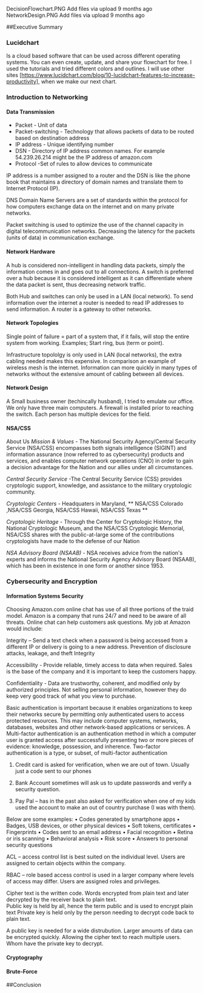 DecisionFlowchart.PNG	Add files via upload	9 months ago
NetworkDesign.PNG	Add files via upload	9 months ago


 
##Executive Summary


### Lucidchart

Is a cloud based software that can be used across different operating systems. You can even create, update, and share your flowchart for free. I used the tutorials and tried different colors and outlines. I will use other sites [https://www.lucidchart.com/blog/10-lucidchart-features-to-increase-productivity], when we make our next chart. 

### Introduction to Networking
#### Data Transmission
* Packet - Unit of data 
* Packet-switching - Technology that allows packets of data to be routed based on destination address 
* IP address - Unique identifying number 
* DSN - Directory of IP address common names.  For example 54.239.26.214 might be the IP address of amazon.com
* Protocol -Set of rules to allow devices to communicate 

IP address is a number assigned to a router and the DSN is like the phone book that maintains a directory of domain names and translate them to Internet Protocol (IP).

DNS Domain Name Servers are a set of standards within the protocol for how computers exchange data on the internet and on many private networks. 

Packet switching is used to optimize the use of the channel capacity in digital telecommunication networks.  Decreasing the latency for the packets (units of data) in communication exchange.

#### Network Hardware
A hub is considered non-intelligent in handling data packets, simply the information comes in and goes out to all connections. A switch is preferred over a hub because it is considered intelligent as it can differentiate where the data packet is sent, thus decreasing network traffic.

Both Hub and switches can only be used in a LAN (local network).  To send information over the internet a router is needed to read IP addresses to send information. A router is a gateway to other networks.

#### Network Topologies
Single point of failure = part of a system that, if it fails, will stop the entire system from working. Examples; Start ring, bus (term or point). 

Infrastructure topololgy is only used in LAN (local networks), the extra cabling needed makes this expensive. In comparison an example of wireless mesh is the internet. Information can more quickly in many types of networks without the extensive amount of cabling between all devices. 

#### Network Design
A Small business owner (techincally husband), I tried to emulate our office. We only have three main computers. A firewall is installed prior to reaching the switch.  Each person has multiple devices for the field. 

#### NSA/CSS
About Us 
_Mission & Values_ - The National Security Agency/Central Security Service (NSA/CSS)  encompasses both signals intelligence (SIGINT) and information assurance (now referred to as cybersecurity) products and services, and enables computer network operations (CNO) in order to gain a decision advantage for the Nation and our allies under all circumstances.

_Central Security Service_ -The Central Security Service (CSS) provides cryptologic support, knowledge, and assistance to the military cryptologic community.

_Cryptologic Centers_ - Headquaters in Maryland, ** NSA/CSS Colorado ,NSA/CSS Georgia, NSA/CSS Hawaii, NSA/CSS Texas **

_Cryptologic Heritage_ - Through the Center for Cryptologic History, the National Cryptologic Museum, and the NSA/CSS Cryptologic Memorial, NSA/CSS shares with the public-at-large some of the contributions cryptologists have made to the defense of our Nation

_NSA Advisory Board (NSAAB)_ - NSA receives advice from the nation's experts and informs the National Security Agency Advisory Board (NSAAB), which has been in existence in one form or another since 1953.

### Cybersecurity and Encryption

#### Information Systems Security
Choosing Amazon.com online chat has use of all three portions of the traid model.   Amazon is a company that runs 24/7 and need to be aware of all threats.  Online chat can help customers ask questions.  My job at Amazon would include:

Integrity – Send a text check when a password is being accessed from a different IP or delivery is going to a new address.  Prevention of disclosure attacks, leakage, and theft Integrity

Accessibility - Provide reliable, timely access to data when required.  Sales is the base of the company and it is important to keep the customers happy.

Confidentiality - Data are trustworthy, coherent, and modified only by authorized principles. Not selling personal information, however they do keep very good track of what you view to purchase.

Basic authentication is important because it enables organizations to keep their networks secure by permitting only authenticated users to access protected resources. This may include computer systems, networks, databases, websites and other network-based applications or services. A Multi-factor authentication is an authentication method in which a computer user is granted access after successfully presenting two or more pieces of evidence: knowledge, possession, and inherence. Two-factor authentication is a type, or subset, of multi-factor authentication

1.	Credit card is asked for verification, when we are out of town.  Usually just a code sent to our phones

2.	Bank Account sometimes will ask us to update passwords and verify a security question.

3.	Pay Pal – has in the past also asked for verification when one of my kids used the account to make an out of country purchase (I was with them).

Below are some examples:
•	Codes generated by smartphone apps
•	Badges, USB devices, or other physical devices
•	Soft tokens, certificates
•	Fingerprints
•	Codes sent to an email address
•	Facial recognition
•	Retina or iris scanning
•	Behavioral analysis
•	Risk score
•	Answers to personal security questions

ACL – access control list is best suited on the individual level.  Users are assigned to certain objects within the company.

RBAC – role based access control is used in a larger company where levels of access may differ.  Users are assigned roles and privileges.

Cipher text is the written code. Words encrypted from plain text and later decrypted by the receiver back to plain text.  
Public key is held by all, hence the term public and is used to encrypt plain text
Private key is held only by the person needing to decrypt code back to plain text.

A public key is needed for a wide distrubution. Larger amounts of data can be encrypted quickly. Allowing the cipher text to reach multiple users. Whom have the private key to decrypt.

#### Cryptography


#### Brute-Force

##Conclusion

